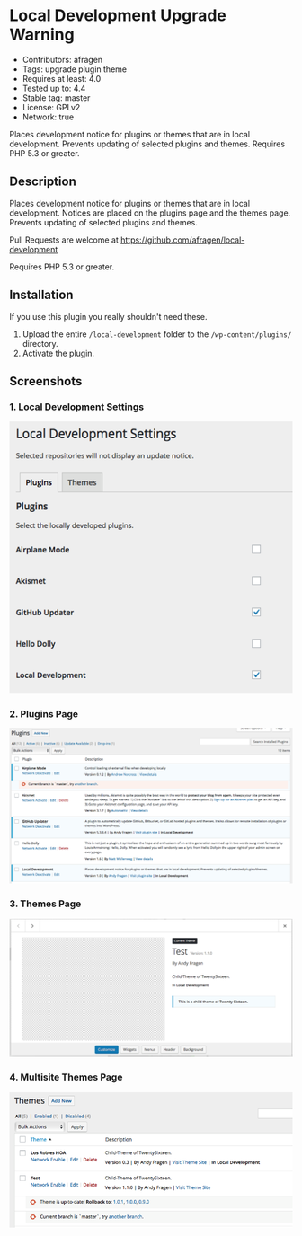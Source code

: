 # Local Development Upgrade Warning
* Contributors: afragen
* Tags: upgrade plugin theme
* Requires at least: 4.0
* Tested up to: 4.4
* Stable tag: master
* License: GPLv2
* Network: true

Places development notice for plugins or themes that are in local development. Prevents updating of selected plugins and themes. Requires PHP 5.3 or greater.

## Description
Places development notice for plugins or themes that are in local development. Notices are placed on the plugins page and the themes page. Prevents updating of selected plugins and themes.

Pull Requests are welcome at https://github.com/afragen/local-development

Requires PHP 5.3 or greater.

## Installation
If you use this plugin you really shouldn't need these.

1. Upload the entire `/local-development` folder to the `/wp-content/plugins/` directory.
1. Activate the plugin.

## Screenshots

### 1. Local Development Settings
![Local Development Settings](./assets/screenshot-1.png)

### 2. Plugins Page
![Plugins Page](./assets/screenshot-2.png)

### 3. Themes Page
![Themes Page](./assets/screenshot-3.png)

### 4. Multisite Themes Page
![Multisite Themes Page](./assets/screenshot-4.png)
